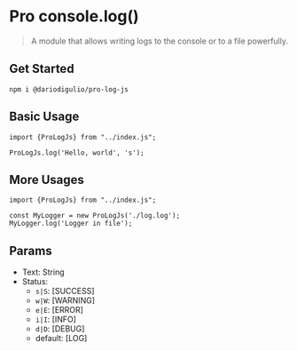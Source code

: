 # Pro console.log()

> A module that allows writing logs to the console or to a file powerfully.
 
## Get Started
`npm i @dariodigulio/pro-log-js`

## Basic Usage

```
import {ProLogJs} from "../index.js";

ProLogJs.log('Hello, world', 's');
```

## More Usages

```
import {ProLogJs} from "../index.js";

const MyLogger = new ProLogJs('./log.log');
MyLogger.log('Logger in file');
```

## Params

 * Text: String
* Status:
    * `s|S`: [SUCCESS]
    * `w|W`: [WARNING]
    * `e|E`: [ERROR]
    * `i|I`: [INFO]
    * `d|D`: [DEBUG]  
    * default: [LOG]
    